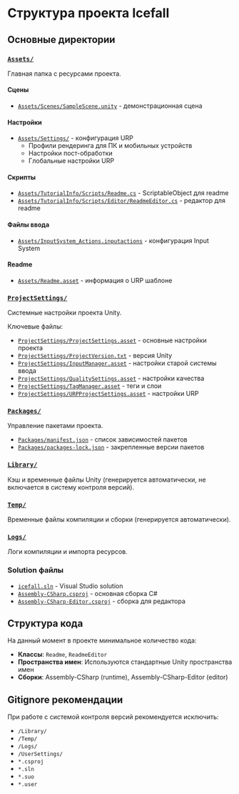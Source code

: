 # Структура проекта Icefall

## Основные директории

### [`Assets/`](Assets/)
Главная папка с ресурсами проекта.

#### Сцены
- [`Assets/Scenes/SampleScene.unity`](Assets/Scenes/SampleScene.unity) - демонстрационная сцена

#### Настройки
- [`Assets/Settings/`](Assets/Settings/) - конфигурация URP
  - Профили рендеринга для ПК и мобильных устройств
  - Настройки пост-обработки
  - Глобальные настройки URP

#### Скрипты
- [`Assets/TutorialInfo/Scripts/Readme.cs`](Assets/TutorialInfo/Scripts/Readme.cs) - ScriptableObject для readme
- [`Assets/TutorialInfo/Scripts/Editor/ReadmeEditor.cs`](Assets/TutorialInfo/Scripts/Editor/ReadmeEditor.cs) - редактор для readme

#### Файлы ввода
- [`Assets/InputSystem_Actions.inputactions`](Assets/InputSystem_Actions.inputactions) - конфигурация Input System

#### Readme
- [`Assets/Readme.asset`](Assets/Readme.asset) - информация о URP шаблоне

### [`ProjectSettings/`](ProjectSettings/)
Системные настройки проекта Unity.

Ключевые файлы:
- [`ProjectSettings/ProjectSettings.asset`](ProjectSettings/ProjectSettings.asset) - основные настройки проекта
- [`ProjectSettings/ProjectVersion.txt`](ProjectSettings/ProjectVersion.txt) - версия Unity
- [`ProjectSettings/InputManager.asset`](ProjectSettings/InputManager.asset) - настройки старой системы ввода
- [`ProjectSettings/QualitySettings.asset`](ProjectSettings/QualitySettings.asset) - настройки качества
- [`ProjectSettings/TagManager.asset`](ProjectSettings/TagManager.asset) - теги и слои
- [`ProjectSettings/URPProjectSettings.asset`](ProjectSettings/URPProjectSettings.asset) - настройки URP

### [`Packages/`](Packages/)
Управление пакетами проекта.

- [`Packages/manifest.json`](Packages/manifest.json) - список зависимостей пакетов
- [`Packages/packages-lock.json`](Packages/packages-lock.json) - закрепленные версии пакетов

### [`Library/`](Library/)
Кэш и временные файлы Unity (генерируется автоматически, не включается в систему контроля версий).

### [`Temp/`](Temp/)
Временные файлы компиляции и сборки (генерируется автоматически).

### [`Logs/`](Logs/)
Логи компиляции и импорта ресурсов.

### Solution файлы
- [`icefall.sln`](icefall.sln) - Visual Studio solution
- [`Assembly-CSharp.csproj`](Assembly-CSharp.csproj) - основная сборка C#
- [`Assembly-CSharp-Editor.csproj`](Assembly-CSharp-Editor.csproj) - сборка для редактора

## Структура кода

На данный момент в проекте минимальное количество кода:
- **Классы**: `Readme`, `ReadmeEditor`
- **Пространства имен**: Используются стандартные Unity пространства имен
- **Сборки**: Assembly-CSharp (runtime), Assembly-CSharp-Editor (editor)

## Gitignore рекомендации

При работе с системой контроля версий рекомендуется исключить:
- `/Library/`
- `/Temp/`
- `/Logs/`
- `/UserSettings/`
- `*.csproj`
- `*.sln`
- `*.suo`
- `*.user`